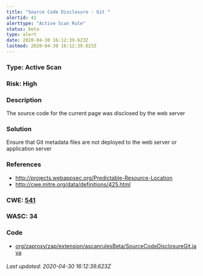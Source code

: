 ```yaml
---
title: "Source Code Disclosure - Git "
alertid: 41
alerttype: "Active Scan Rule"
status: beta
type: alert
date: 2020-04-30 16:12:39.623Z
lastmod: 2020-04-30 16:12:39.623Z
---
```

### Type: Active Scan

### Risk: High

### Description

The source code for the current page was disclosed by the web server

### Solution

Ensure that Git metadata files are not deployed to the web server or application server

### References

* http://projects.webappsec.org/Predictable-Resource-Location
* http://cwe.mitre.org/data/definitions/425.html

### CWE: [541](https://cwe.mitre.org/data/definitions/541.html)

### WASC:  34

### Code

 * [org/zaproxy/zap/extension/ascanrulesBeta/SourceCodeDisclosureGit.java](https://github.com/zaproxy/zap-extensions/blob/master/addOns/ascanrulesBeta/src/main/java/org/zaproxy/zap/extension/ascanrulesBeta/SourceCodeDisclosureGit.java)

###### Last updated: 2020-04-30 16:12:39.623Z
